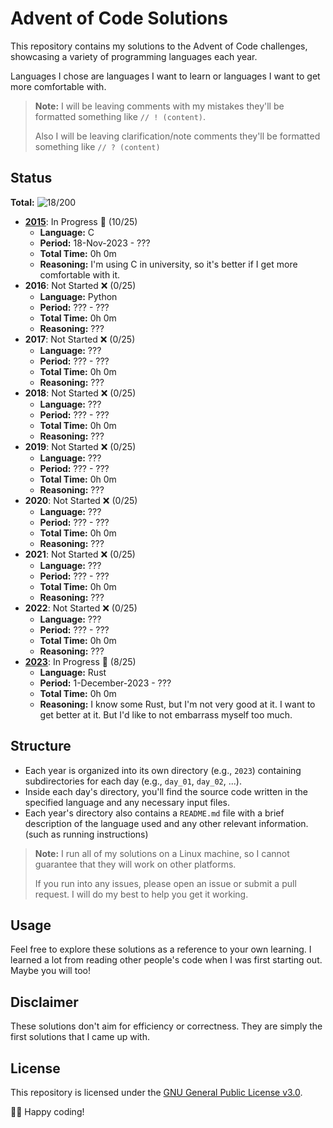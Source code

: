 # Advent of Code Solutions

This repository contains my solutions to the Advent of Code challenges,
showcasing a variety of programming languages each year.

Languages I chose are languages I want to learn or languages I want to get more
comfortable with.

> **Note:** I will be leaving comments with my mistakes they'll be formatted something like `// ! (content)`.
> 
> Also I will be leaving clarification/note comments they'll be formatted something like `// ? (content)`

## Status

**Total:** ![18/200](https://progress-bar.dev/18/?scale=200&width=200&suffix=/200 "Progress")

- **[2015](2015/README.md)**: In Progress 🚧 (10/25)
    - **Language:** C
    - **Period:** 18-Nov-2023 - ???
    - **Total Time:** 0h 0m
    - **Reasoning:** I'm using C in university, so it's better if I get more comfortable with it.
- **2016**: Not Started ❌ (0/25)
    - **Language:** Python
    - **Period:** ??? - ???
    - **Total Time:** 0h 0m
    - **Reasoning:** ???
- **2017**: Not Started ❌ (0/25)
    - **Language:** ???
    - **Period:** ??? - ???
    - **Total Time:** 0h 0m
    - **Reasoning:** ???
- **2018**: Not Started ❌ (0/25)
    - **Language:** ???
    - **Period:** ??? - ???
    - **Total Time:** 0h 0m
    - **Reasoning:** ???
- **2019**: Not Started ❌ (0/25)
    - **Language:** ???
    - **Period:** ??? - ???
    - **Total Time:** 0h 0m
    - **Reasoning:** ???
- **2020**: Not Started ❌ (0/25)
    - **Language:** ???
    - **Period:** ??? - ???
    - **Total Time:** 0h 0m
    - **Reasoning:** ???
- **2021**: Not Started ❌ (0/25)
    - **Language:** ???
    - **Period:** ??? - ???
    - **Total Time:** 0h 0m
    - **Reasoning:** ???
- **2022**: Not Started ❌ (0/25)
    - **Language:** ???
    - **Period:** ??? - ???
    - **Total Time:** 0h 0m
    - **Reasoning:** ???
- **[2023](2023/README.md)**: In Progress 🚧 (8/25)
    - **Language:** Rust
    - **Period:** 1-December-2023 - ???
    - **Total Time:** 0h 0m
    - **Reasoning:** I know some Rust, but I'm not very good at it. I want to get better at it. But I'd like to not embarrass myself too much.

## Structure

- Each year is organized into its own directory (e.g., `2023`) containing
  subdirectories for each day (e.g., `day_01`, `day_02`, ...).
- Inside each day's directory, you'll find the source code written in the
  specified language and any necessary input files.
- Each year's directory also contains a `README.md` file with a brief
  description of the language used and any other relevant information. 
  (such as running instructions)

> **Note:** I run all of my solutions on a Linux machine, so I cannot guarantee
> that they will work on other platforms. 
> 
> If you run into any issues, please open an issue or submit a pull request. 
> I will do my best to help you get it working.

## Usage

Feel free to explore these solutions as a reference to your own learning. 
I learned a lot from reading other people's code when I was first starting out.
Maybe you will too!

## Disclaimer

These solutions don't aim for efficiency or correctness. They are simply the
first solutions that I came up with.

## License
This repository is licensed under the [GNU General Public License v3.0](LICENSE).

🎄🌟 Happy coding!

